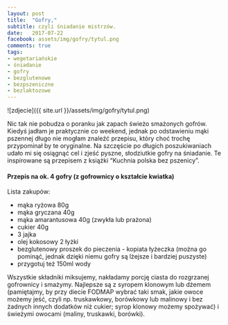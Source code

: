 ```yaml
---
layout: post
title:  "Gofry,"
subtitle: czyli śniadanie mistrzów.
date:   2017-07-22
facebook: assets/img/gofry/tytul.png
comments: true
tags:
- wegetariańskie
- śniadanie
- gofry
- bezglutenowe
- bezpszeniczne
- bezlaktozowe
---
```


![zdjecie]({{ site.url }}/assets/img/gofry/tytul.png)

Nic tak nie pobudza o poranku jak zapach świeżo smażonych gofrów. Kiedyś jadłam je praktycznie co weekend, jednak po odstawieniu mąki pszennej długo nie mogłam znaleźć przepisu, który choć trochę przypominał by te oryginalne. Na szczęście po długich poszukiwaniach udało mi się osiągnąć cel i zjeść pyszne, słodziutkie gofry na śniadanie.
Te inspirowane są przepisem z książki “Kuchnia polska bez pszenicy”.

#### Przepis na ok. 4 gofry (z gofrownicy o kształcie kwiatka)

Lista zakupów:
* mąka ryżowa 80g
* mąka gryczana 40g
* mąka amarantusowa 40g (zwykła lub prażona)
* cukier 40g
* 3 jajka
* olej kokosowy 2 łyżki
* bezglutenowy proszek do pieczenia - kopiata łyżeczka (można go pominąć, jednak dzięki niemu gofry są lżejsze i bardziej puszyste)
* przygotuj też 150ml wody

Wszystkie składniki miksujemy, nakładamy porcję ciasta do rozgrzanej gofrownicy i smażymy. Najlepsze są z syropem klonowym lub dżemem (pamiętajmy, by przy diecie FODMAP wybrać taki smak, jakie owoce możemy jeść, czyli np. truskawkowy, borówkowy lub malinowy i bez żadnych innych dodatków niż cukier; syrop klonowy możemy spożywać) i świeżymi owocami (maliny, truskawki, borówki).


